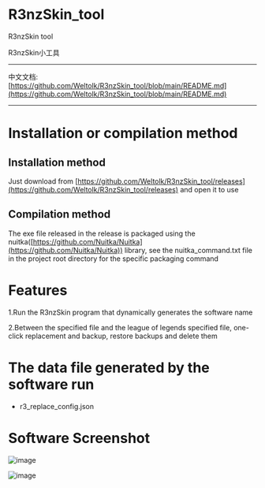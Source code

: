 # R3nzSkin_tool

R3nzSkin tool

R3nzSkin小工具

---

中文文档: [https://github.com/Weltolk/R3nzSkin_tool/blob/main/README.md](https://github.com/Weltolk/R3nzSkin_tool/blob/main/README.md)

---

# Installation or compilation method

## Installation method

Just download from [https://github.com/Weltolk/R3nzSkin_tool/releases](https://github.com/Weltolk/R3nzSkin_tool/releases) and open it to use

## Compilation method

The exe file released in the release is packaged using the nuitka([https://github.com/Nuitka/Nuitka](https://github.com/Nuitka/Nuitka)) library, see the nuitka_command.txt file in the project root directory for the specific packaging command

# Features

1.Run the R3nzSkin program that dynamically generates the software name

2.Between the specified file and the league of legends specified file, one-click replacement and backup, restore backups and delete them

# The data file generated by the software run

- r3_replace_config.json

# Software Screenshot

![image](https://user-images.githubusercontent.com/40228052/229360598-bad66a7b-0942-4303-b62f-9091ee8cb47b.png)

![image](https://user-images.githubusercontent.com/40228052/229360606-d6ca7375-f45b-4cb1-8066-15d8747447a3.png)
